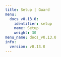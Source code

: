 ```yaml
---
title: Setup | Guard
menu:
  docs_v0.13.0:
    identifier: setup
    name: Setup
    weight: 30
menu_name: docs_v0.13.0
info:
  version: v0.13.0
---
```


